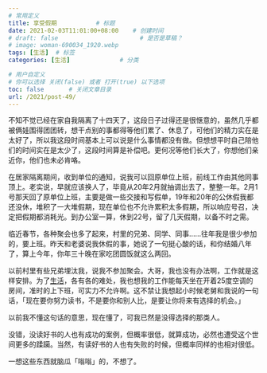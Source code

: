 ```yaml
---
# 常用定义
title: 享受假期           # 标题
date: 2021-02-03T11:01:00+08:00    # 创建时间
# draft: false                       # 是否是草稿？
# image: woman-690034_1920.webp
tags: [生活]  # 标签
categories: [生活]              # 分类

# 用户自定义
# 你可以选择 关闭(false) 或者 打开(true) 以下选项
toc: false       # 关闭文章目录
url: /2021/post-49/
---
```




不知不觉已经在家自我隔离了十四天了，这段日子过得还是很惬意的，虽然几乎都被俩娃围得团团转，想干点别的事都得等他们累了、休息了，可他们的精力实在是太好了，所以我这段时间基本上可以说是什么事情都没有做。但想想平时自己陪他们的时间实在是太少了，这段时间算是补偿吧。更何况等他们长大了，你想他们亲近你，他们也未必肯咯。

在居家隔离期间，收到单位的通知，说我可以回原单位上班，前线工作由其他同事顶上。老实说，早就应该换人了，毕竟从20年2月就抽调出去了，整整一年。2月1号那天回了原单位上班，主要是做一些交接和写假单，19年和20年的公休假我都还没休，堆积了一大堆假期，现在单位也不允许累积太多假期，所以响应号召，决定把假期都消耗光。到办公室一算，休到22号，留了几天假期，以备不时之需。

临近春节，各种聚会也多了起来，村里的兄弟、同学、同事……往年我是很少参加的，要上班。昨天和老婆说我休假的事，她说了一句挺心酸的话，和你结婚八年了，算上今年，你年三十晚在家吃团圆饭就这么两回。

以前村里有些兄弟埋汰我，说我不参加聚会。大哥，我也没有办法啊，工作就是这样安排。为了[生活](生活.md)，各有各的难处，我也想我的工作能每天坐在开着25度空调的房间，准时的上下班，可实力不允许啊。这不禁让我想起小时候老舅和我说的一句话，「现在要你努力读书，不是要你和别人比，是要让你将来有选择的机会。」

以前我不懂这句话的意思，现在懂了，可我已然是没得选择的那类人。

没错，没读好书的人也有成功的案例，但概率很低，就算成功，必然也遭受这个世间更多的蹂躏。当然，有读好书的人也有失败的时候，但概率同样的也相对很低。

一想这些东西就脑瓜「嗡嗡」的，不想了。